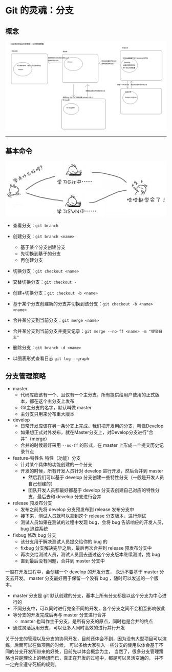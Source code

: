 # Git 的灵魂：分支

## 概念

<img src="img/branch-develop.png" alt="">

---

## 基本命令

![分支](img/branch.png)

- 查看分支：`git branch`

- 创建分支：`git branch <name>`
  + 基于某个分支创建分支
  + 先切换到基于的分支
  + 再创建分支

- 切换分支：`git checkout <name>`

- 交替切换分支：`git checkout -`

- 创建+切换分支：`git checkout -b <name>`

- 基于某个分支创建新的分支并切换到该分支：`git checkout -b <name> <name>`

- 合并某分支到当前分支：`git merge <name>`

- 合并某分支到当前分支并提交记录：`git merge --no-ff <name> -m "提交日志"`

- 删除分支：`git branch -d <name>`

- 以图表形式查看日志 `git log --graph`

## 分支管理策略

- master
  + 代码库应该有一个、且仅有一个主分支，所有提供给用户使用的正式版本，都在这个主分支上发布
  + Git主分支的名字，默认叫做 master
  + 主分支只用来分布重大版本
- develop
  + 日常开发应该在另一条分支上完成。我们把开发用的分支，叫做Develop
  + 如果想正式对外发布，就在Master分支上，对Develop分支进行"合并"（merge）
  + 合并的时候最好采用 `--no-ff` 的形式，在 master 上形成一个提交历史记录节点
- feature-特性名 特性（功能）分支
  + 针对某个具体的功能创建的一个分支
  + 开发的时候，所有开发人员针对 develop 进行开发，然后合并到 master
    * 然后我们可以基于 develop 分支创建一些特性分支（一般是开发人员自己创建的）
    * 团队开发人员都最好都基于 develop 分支去创建自己对应的特性分支，最后去和 develop 分支进行合并
- release 预发布分支
  + 发布之前先将 develop 分支预发布到 release 发布分支中
  + 接下来，测试人员就可以拿到这个 release 分支版本，进行测试
  + 测试人员如果在测试的过程中发现 bug，会将 bug 告诉响应的开发人员，bug 追踪系统
- fixbug 修改 bug 分支
  + 该分支用于解决测试人员提交给你的 bug 的
  + fixbug 分支解决完毕之后，最后再次合并到 release 预发布分支中
  + 再次交给测试人员，测试人员回去通过这个分支版本继续测试，找 bug
  + 直到最后没有问题，合并到 master 分支中


一般在开发过程中，会创建一个 develop 的开发分支，
永远不要基于 master 分支去开发。
master 分支最好用于保留一个没有 bug ，随时可以发送的一个版本。

- master 分支是 git 默认创建的分支，基本上所有分支都是以这个分支为中心进行的
- 不同分支中，可以同时进行完全不同的开发，各个分支之间不会相互影响彼此
- 等分支的开发完成后再与 master 分支进行合并
  + master 也叫作主干分支，是所有分支的原点，同时也是合并的终点
- 通过灵活运用分支，可以让多人同时高效的进行并行开发

关于分支的管理以及分支的协同开发，目前还体会不到，因为没有大型项目可以演练，后面可以在做项目的时候，
可以多给大家引入一些分支的使用以体会基于不同的分支开发所带来的好处，目前先以体会概念为主，
当然了，很多分支管理策略也只是理论上的畅想而已，真正在开发的过程中，都是可以灵活变通的，
并不一定完全遵守死板的规则。
